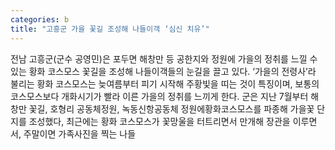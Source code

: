 ```yaml
---
categories: b
title: "고흥군 가을 꽃길 조성해 나들이객 ‘심신 치유’"
---
```

전남 고흥군(군수 공영민)은 포두면 해창만 등 공한지와 정원에 가을의 정취를 느낄 수 있는 황화 코스모스 꽃길을 조성해 나들이객들의 눈길을 끌고 있다. ‘가을의 전령사’라 불리는 황화 코스모스는 늦여름부터 피기 시작해 주황빛을 띠는 것이 특징이며, 보통의 코스모스보다 개화시기가 빨라 이른 가을의 정취를 느끼게 한다. 군은 지난 7월부터 해창만 꽃길, 호형리 공동체정원, 녹동신항공동체 정원에황화코스모스를 파종해 가을꽃 단지를 조성했다, 최근에는 황화 코스모스가 꽃망울을 터트리면서 만개해 장관을 이루면서, 주말이면 가족사진을 찍는 나들